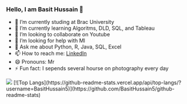 ### Hello, I am Basit Hussain 👋


- 🔭 I’m currently studing at Brac University
- 🌱 I’m currently learning Algoritms, DLD, SQL, and Tableau
- 👯 I’m looking to collaborate on Youtube
- 🤔 I’m looking for help with Ml
- 💬 Ask me about Python, R, Java, SQL, Excel
- 📫 How to reach me: [LinkedIn](https://www.linkedin.com/in/basit-hussain-cs/)
- 😄 Pronouns: Mr
- ⚡ Fun fact: I sepends several hourse on photography every day

<img src="https://github-readme-stats.vercel.app/api?username=BasitHussain5&&show_icons=true&title_color=ffffff&icon_color=bb2acf&text_color=daf7dc&bg_color=151515">
[![Top Langs](https://github-readme-stats.vercel.app/api/top-langs/?username=BasitHussain5)](https://github.com/BasitHussain5/github-readme-stats)
